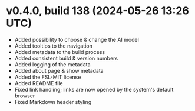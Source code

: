 # v0.4.0, build 138 (2024-05-26 13:26 UTC)
- Added possibility to choose & change the AI model
- Added tooltips to the navigation
- Added metadata to the build process
- Added consistent build & version numbers
- Added logging of the metadata
- Added about page & show metadata
- Added the FSL-MIT license
- Added README file
- Fixed link handling; links are now opened by the system's default browser
- Fixed Markdown header styling